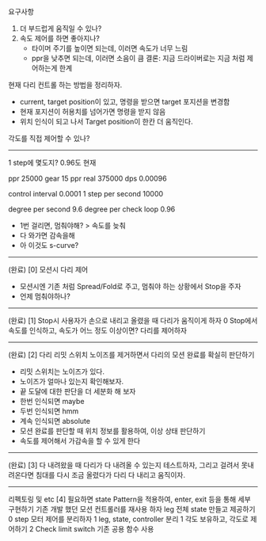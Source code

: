 요구사항
1. 더 부드럽게 움직일 수 있나?
1. 속도 제어를 하면 좋아지나?
   - 타이머 주기를 높이면 되는데, 이러면 속도가 너무 느림
   - ppr을 낮추면 되는데, 이러면 소음이 큼
결론: 지금 드라이버로는 지금 처럼 제어하는게 한계

현재 다리 컨트롤 하는 방법을 정리하자.
- current, target position이 있고, 명령을 받으면 target 포지션을 변경함
- 현재 포지션이 허용치를 넘어가면 명령을 받지 않음
- 위치 인식이 되고 나서 Target position이 한칸 더 움직인다.

각도를 직접 제어할 수 있나?

---
1 step에 몇도지? 0.96도 현재

ppr	25000
gear	15
ppr real	375000
dps	0.00096
	
control interval	0.0001
1 step per second	10000
	
degree per second	9.6
degree per check loop	0.96
- 1번 걸리면, 멈춰야해? > 속도를 늦춰
- 다 와가면 감속을해
- 아 이것도 s-curve?

---
(완료) [0] 모션시 다리 제어
- 모션시엔 기존 처럼 Spread/Fold로 주고, 멈춰야 하는 상황에서 Stop을 주자
- 언제 멈춰야하나?

---
(완료) [1] Stop시 사용자가 손으로 내리고 올렸을 때 다리가 움직이게 하자
0 Stop에서 속도를 인식하고, 속도가 어느 정도 이상이면? 다리를 제어하자

---
(완료) [2] 다리 리밋 스위치 노이즈를 제거하면서 다리의 모션 완료를 확실히 판단하기
- 리밋 스위치는 노이즈가 있다.
- 노이즈가 얼마나 있는지 확인해보자.
- 끝 도달에 대한 판단을 더 세분화 해 보자
- 한번 인식되면 maybe
- 두번 인식되면 hmm
- 계속 인식되면 absolute
- 모션 완료를 판단할 때 위치 정보를 활용하여, 이상 상태 판단하기
- 속도를 제어해서 가감속을 할 수 있게 한다

---
(완료) [3] 다 내려왔을 때 다리가 다 내려올 수 있는지 테스트하자, 그리고 걸려서 못내려온다면 침대를 다시 조금 올렸다가 다리 다 내리고 움직이자.

---
리펙토링 및 etc
[4] 필요하면 state Pattern을 적용하여, enter, exit 등을 통해 세부 구현하기
기존 개발 했던 모션 컨트롤러를 재사용 하자
leg 전체 state 만들고 제공하기
0 step 모터 제어를 분리하자
1 leg, state, controller 분리
1 각도 보유하고, 각도로 제어하기
2 Check limit switch 기존 공용 함수 사용

